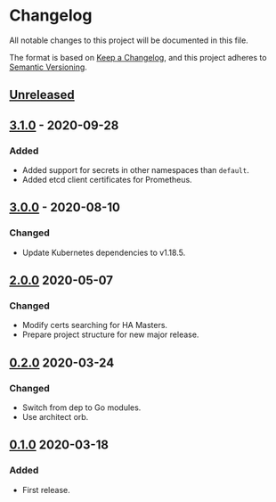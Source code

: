 # Changelog

All notable changes to this project will be documented in this file.

The format is based on [Keep a Changelog](https://keepachangelog.com/en/1.0.0/),
and this project adheres to [Semantic Versioning](https://semver.org/spec/v2.0.0.html).



## [Unreleased]

## [3.1.0] - 2020-09-28

### Added

- Added support for secrets in other namespaces than `default`.
- Added etcd client certificates for Prometheus.

## [3.0.0] - 2020-08-10

### Changed

- Update Kubernetes dependencies to v1.18.5.

## [2.0.0] 2020-05-07

### Changed

- Modify certs searching for HA Masters.
- Prepare project structure for new major release.



## [0.2.0] 2020-03-24

### Changed

- Switch from dep to Go modules.
- Use architect orb.



## [0.1.0] 2020-03-18

### Added

- First release.



[Unreleased]: https://github.com/giantswarm/certs/compare/v3.1.0...HEAD
[3.1.0]: https://github.com/giantswarm/certs/compare/v3.0.0...v3.1.0
[3.0.0]: https://github.com/giantswarm/certs/compare/v2.0.0...v3.0.0
[2.0.0]: https://github.com/giantswarm/certs/compare/v0.2.0...v2.0.0
[0.2.0]: https://github.com/giantswarm/certs/compare/v0.1.0...v0.2.0

[0.1.0]: https://github.com/giantswarm/certs/releases/tag/v0.1.0
